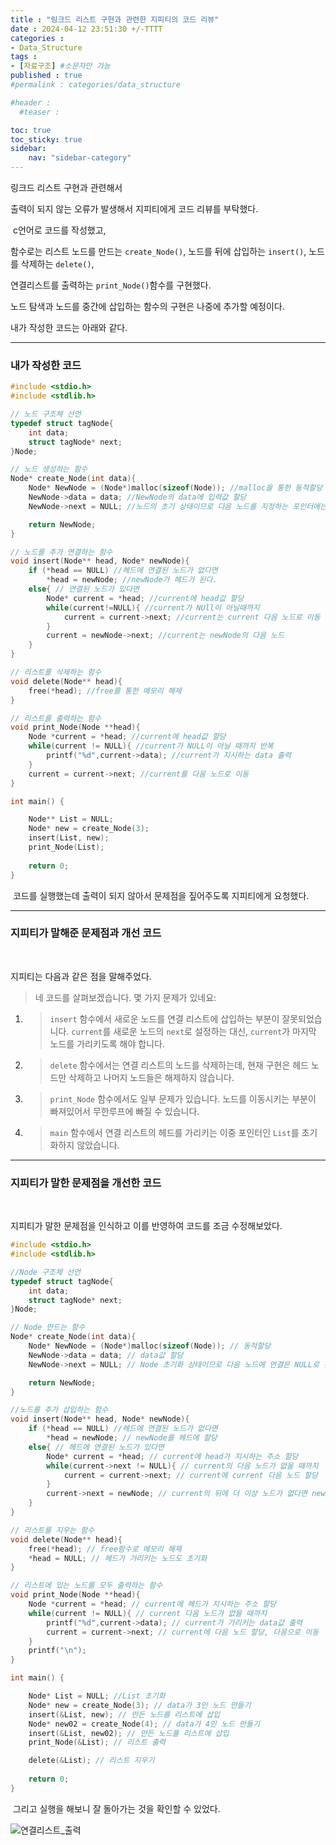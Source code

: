 ```yaml
---
title : "링크드 리스트 구현과 관련한 지피티의 코드 리뷰"
date : 2024-04-12 23:51:30 +/-TTTT
categories : 
- Data_Structure
tags : 
- [자료구조] #소문자만 가능
published : true
#permalink : categories/data_structure

#header :
  #teaser : 

toc: true
toc_sticky: true
sidebar:
    nav: "sidebar-category"
---
```



링크드 리스트 구현과 관련해서

출력이 되지 않는 오류가 발생해서 지피티에게 코드 리뷰를 부탁했다.

&nbsp;c언어로 코드를 작성했고,

함수로는 리스트 노드를 만드는 `create_Node()`, 노드를 뒤에 삽입하는 `insert()`, 노드를 삭제하는 `delete()`,

연결리스트를 출력하는 `print_Node()`함수를 구현했다.

노드 탐색과 노드를 중간에 삽입하는 함수의 구현은 나중에 추가할 예정이다.

내가 작성한 코드는 아래와 같다.

* * *

### 내가 작성한 코드

```c
#include <stdio.h>
#include <stdlib.h>

// 노드 구조체 선언 
typedef struct tagNode{
    int data;
    struct tagNode* next;
}Node;

// 노드 생성하는 함수
Node* create_Node(int data){
    Node* NewNode = (Node*)malloc(sizeof(Node)); //malloc을 통한 동적할당
    NewNode->data = data; //NewNode의 data에 입력값 할당
    NewNode->next = NULL; //노드의 초기 상태이므로 다음 노드를 지정하는 포인터에는 NULL할당

    return NewNode;
}

// 노드를 추가 연결하는 함수
void insert(Node** head, Node* newNode){
    if (*head == NULL) //헤드에 연결된 노드가 없다면
        *head = newNode; //newNode가 헤드가 된다.
    else{ // 연결된 노드가 있다면
        Node* current = *head; //current에 head값 할당
        while(current!=NULL){ //current가 NUll이 아닐때까지
            current = current->next; //current는 current 다음 노드로 이동
        }
        current = newNode->next; //current는 newNode의 다음 노드
    }
}

// 리스트를 삭제하는 함수
void delete(Node** head){
    free(*head); //free를 통한 메모리 해제
}

// 리스트를 출력하는 함수
void print_Node(Node **head){
    Node *current = *head; //current에 head값 할당
    while(current != NULL){ //current가 NULL이 아닐 때까지 반복
        printf("%d",current->data); //current가 지시하는 data 출력
    }
    current = current->next; //current를 다음 노드로 이동
}

int main() {

    Node** List = NULL;
    Node* new = create_Node(3);
    insert(List, new);
    print_Node(List);
        
    return 0;
}
```

&nbsp;코드를 실행했는데 출력이 되지 않아서 문제점을 짚어주도록 지피티에게 요청했다.

* * *

### 지피티가 말해준 문제점과 개선 코드

&nbsp;

지피티는 다음과 같은 점을 말해주었다.

> 네 코드를 살펴보겠습니다. 몇 가지 문제가 있네요:

1.  > `insert` 함수에서 새로운 노드를 연결 리스트에 삽입하는 부분이 잘못되었습니다. `current`를 새로운 노드의 `next`로 설정하는 대신, `current`가 마지막 노드를 가리키도록 해야 합니다.
    
2.  > `delete` 함수에서는 연결 리스트의 노드를 삭제하는데, 현재 구현은 헤드 노드만 삭제하고 나머지 노드들은 해제하지 않습니다.
    
3.  > `print_Node` 함수에서도 일부 문제가 있습니다. 노드를 이동시키는 부분이 빠져있어서 무한루프에 빠질 수 있습니다.
    
4.  > `main` 함수에서 연결 리스트의 헤드를 가리키는 이중 포인터인 `List`를 초기화하지 않았습니다.
    

* * *

### 지피티가 말한 문제점을 개선한 코드

&nbsp;

지피티가 말한 문제점을 인식하고 이를 반영하여 코드를 조금 수정해보았다.

```c
#include <stdio.h>
#include <stdlib.h>

//Node 구조체 선언
typedef struct tagNode{
    int data;
    struct tagNode* next;
}Node;

// Node 만드는 함수
Node* create_Node(int data){
    Node* NewNode = (Node*)malloc(sizeof(Node)); // 동적할당
    NewNode->data = data; // data값 할당
    NewNode->next = NULL; // Node 초기화 상태이므로 다음 노드에 연결은 NULL로 선언

    return NewNode;
}

//노드를 추가 삽입하는 함수
void insert(Node** head, Node* newNode){
    if (*head == NULL) //헤드에 연결된 노드가 없다면
        *head = newNode; // newNode를 헤드에 할당
    else{ // 헤드에 연결된 노드가 있다면
        Node* current = *head; // current에 head가 지시하는 주소 할당
        while(current->next != NULL){ // current의 다음 노드가 없을 때까지
            current = current->next; // current에 current 다음 노드 할당
        }
        current->next = newNode; // current의 뒤에 더 이상 노드가 없다면 newNode를 다음노드로 지정
    }
}

// 리스트를 지우는 함수
void delete(Node** head){
    free(*head); // free함수로 메모리 해제
    *head = NULL; // 헤드가 가리키는 노드도 초기화
}

// 리스트에 있는 노드를 모두 출력하는 함수
void print_Node(Node **head){
    Node *current = *head; // current에 헤드가 지시하는 주소 할당
    while(current != NULL){ // current 다음 노드가 없을 때까지
        printf("%d",current->data); // current가 가리키는 data값 출력
        current = current->next; // current에 다음 노드 할당, 다음으로 이동
    }
    printf("\n");
}

int main() {

    Node* List = NULL; //List 초기화
    Node* new = create_Node(3); // data가 3인 노드 만들기
    insert(&List, new); // 만든 노드를 리스트에 삽입
    Node* new02 = create_Node(4); // data가 4인 노드 만들기
    insert(&List, new02); // 만든 노드를 리스트에 삽입
    print_Node(&List); // 리스트 출력

    delete(&List); // 리스트 지우기
        
    return 0;
}
```

&nbsp;그리고 실행을 해보니 잘 돌아가는 것을 확인할 수 있었다.

  
![연결리스트_출력](https://github.com/sk-choi/sk-choi.github.io/assets/80041090/ef0d228a-eb61-4708-b26a-59b19942f6e6)